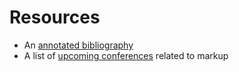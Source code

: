 # Resources

* An [annotated bibliography](/resources/bibliography.html)
* A list of [upcoming conferences](/resources/conferences.html) related to markup
